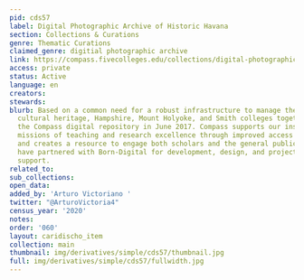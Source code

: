```yaml
---
pid: cds57
label: Digital Photographic Archive of Historic Havana
section: Collections & Curations
genre: Thematic Curations
claimed_genre: digitial photographic archive
link: https://compass.fivecolleges.edu/collections/digital-photographic-archive-historic-havana
access: private
status: Active
language: en
creators:
stewards:
blurb: Based on a common need for a robust infrastructure to manage their digital
  cultural heritage, Hampshire, Mount Holyoke, and Smith colleges together launched
  the Compass digital repository in June 2017. Compass supports our institutional
  missions of teaching and research excellence through improved access to unique materials,
  and creates a resource to engage both scholars and the general public. The colleges
  have partnered with Born-Digital for development, design, and project management
  support.
related_to:
sub_collections:
open_data:
added_by: 'Arturo Victoriano '
twitter: "@ArturoVictoria4"
census_year: '2020'
notes:
order: '060'
layout: caridischo_item
collection: main
thumbnail: img/derivatives/simple/cds57/thumbnail.jpg
full: img/derivatives/simple/cds57/fullwidth.jpg
---
```

